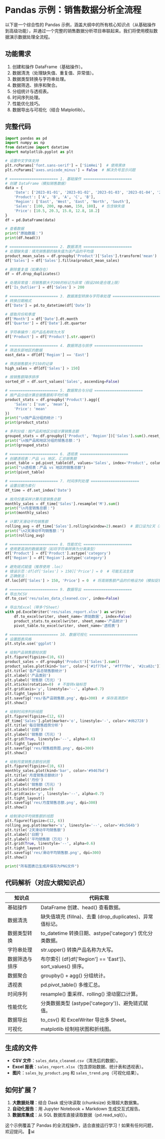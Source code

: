 # Pandas 示例：销售数据分析全流程

以下是一个综合性的 Pandas 示例，涵盖大纲中的所有核心知识点（从基础操作到高级功能），并通过一个完整的销售数据分析项目串联起来。我们将使用模拟数据演示数据处理全流程。

## 功能需求
1. 创建和操作 DataFrame（基础操作）。
2. 数据清洗（处理缺失值、重复值、异常值）。
3. 数据类型转换与字符串处理。
4. 数据筛选、排序和聚合。
5. 分组统计与透视表。
6. 时间序列处理。
7. 性能优化技巧。
8. 数据导出与可视化（结合 Matplotlib）。

## 完整代码

```python
import pandas as pd
import numpy as np
from datetime import datetime
import matplotlib.pyplot as plt

# 设置中文字体支持
plt.rcParams['font.sans-serif'] = ['SimHei']  # 使用黑体
plt.rcParams['axes.unicode_minus'] = False  # 解决负号显示问题

# ====================== 1. 基础操作 ======================
# 创建 DataFrame（模拟销售数据）
data = {
    'Date': ['2023-01-01', '2023-01-02', '2023-01-03', '2023-01-04', '2023-01-05'],
    'Product': ['A', 'B', 'A', 'C', 'B'],
    'Region': ['East', 'West', 'East', 'North', 'South'],
    'Sales': [100, 200, np.nan, 150, 180],  # 包含缺失值
    'Price': [10.5, 20.3, 15.0, 12.8, 18.2]
}
df = pd.DataFrame(data)

# 查看数据
print("原始数据：")
print(df.head())

# ====================== 2. 数据清洗 ======================
# 处理缺失值：填充销售额的缺失值为该产品的平均值
product_mean_sales = df.groupby('Product')['Sales'].transform('mean')
df['Sales'] = df['Sales'].fillna(product_mean_sales)

# 删除重复值（如果存在）
df = df.drop_duplicates()

# 处理异常值：将销售额大于200的标记为异常（假设200是合理上限）
df['Is_Outlier'] = df['Sales'] > 200

# ====================== 3. 数据类型转换与字符串处理 ======================
# 转换日期格式
df['Date'] = pd.to_datetime(df['Date'])

# 提取月份和季度
df['Month'] = df['Date'].dt.month
df['Quarter'] = df['Date'].dt.quarter

# 字符串操作：将产品名称转为大写
df['Product'] = df['Product'].str.upper()

# ====================== 4. 数据筛选与排序 ======================
# 筛选东部地区的数据
east_data = df[df['Region'] == 'East']

# 筛选销售额大于150的记录
high_sales = df[df['Sales'] > 150]

# 按销售额降序排序
sorted_df = df.sort_values('Sales', ascending=False)

# ====================== 5. 数据聚合与分组 ======================
# 按产品分组计算总销售额和平均价格
product_stats = df.groupby('Product').agg({
    'Sales': ['sum', 'mean'],
    'Price': 'mean'
})
print("\n按产品分组的统计：")
print(product_stats)

# 多列分组：按产品和地区分组计算销售总额
grouped_stats = df.groupby(['Product', 'Region'])['Sales'].sum().reset_index()
print("\n按产品和地区分组的销售总额：")
print(grouped_stats)

# ====================== 6. 透视表 ======================
# 创建透视表：产品 vs 地区，汇总销售额
pivot_table = pd.pivot_table(df, values='Sales', index='Product', columns='Region', aggfunc='sum', fill_value=0)
print("\n透视表：产品 vs 地区的销售总额")
print(pivot_table)

# ====================== 7. 时间序列处理 ======================
# 设置日期为索引
df_time = df.set_index('Date')

# 按月份重采样计算月度销售总额
monthly_sales = df_time['Sales'].resample('M').sum()
print("\n月度销售总额：")
print(monthly_sales)

# 计算7天滑动平均销售额
rolling_avg = df_time['Sales'].rolling(window=2).mean()  # 窗口设为2天（示例数据较少）
print("\n2天滑动平均销售额：")
print(rolling_avg)

# ====================== 8. 性能优化 ======================
# 使用更高效的数据类型（如将字符串转换为分类类型）
df['Product'] = df['Product'].astype('category')
df['Region'] = df['Region'].astype('category')

# 避免链式赋值（推荐使用 .loc）
# 错误示范：df[df['Sales'] > 150]['Price'] = 0  # 可能无法生效
# 正确做法：
df.loc[df['Sales'] > 150, 'Price'] = 0  # 将高销售额产品的价格设为0（模拟促销）

# ====================== 9. 数据导出 ======================
# 导出为CSV
df.to_csv('res/sales_data_cleaned.csv', index=False)

# 导出为Excel（带多个Sheet）
with pd.ExcelWriter('res/sales_report.xlsx') as writer:
    df.to_excel(writer, sheet_name='原始数据', index=False)
    product_stats.to_excel(writer, sheet_name='产品统计')
    pivot_table.to_excel(writer, sheet_name='透视表')

# ====================== 10. 数据可视化 ======================
# 设置图表风格
plt.style.use('ggplot')

# 绘制产品销售额柱状图
plt.figure(figsize=(10, 6))
product_sales = df.groupby('Product')['Sales'].sum()
product_sales.plot(kind='bar', color=['#1f77b4', '#ff7f0e', '#2ca02c'])
plt.title('各产品总销售额统计')
plt.xlabel('产品类别')
plt.ylabel('销售额（万元）')
plt.xticks(rotation=0)  # 不旋转x轴标签
plt.grid(axis='y', linestyle='--', alpha=0.7)
plt.tight_layout()
plt.savefig('res/各产品销售额.png', dpi=300)  # 保存高清图片
plt.show()

# 绘制时间序列折线图
plt.figure(figsize=(12, 6))
df_time['Sales'].plot(marker='o', linestyle='-', color='#d62728')
plt.title('每日销售趋势分析')
plt.xlabel('日期')
plt.ylabel('销售额（万元）')
plt.grid(True, linestyle='--', alpha=0.6)
plt.tight_layout()
plt.savefig('res/销售趋势图.png', dpi=300)
plt.show()

# 绘制月度销售总额柱状图
plt.figure(figsize=(10, 6))
monthly_sales.plot(kind='bar', color='#9467bd')
plt.title('月度销售总额统计')
plt.xlabel('月份')
plt.ylabel('销售额（万元）')
plt.xticks(rotation=0)
plt.grid(axis='y', linestyle='--', alpha=0.7)
plt.tight_layout()
plt.savefig('res/月度销售总额.png', dpi=300)
plt.show()

# 绘制滑动平均销售额折线图
plt.figure(figsize=(12, 6))
rolling_avg.plot(marker='s', linestyle='--', color='#8c564b')
plt.title('2天滑动平均销售额')
plt.xlabel('日期')
plt.ylabel('平均销售额（万元）')
plt.grid(True, linestyle='--', alpha=0.6)
plt.tight_layout()
plt.savefig('res/滑动平均销售额.png', dpi=300)
plt.show()

print("所有图表已生成并保存为PNG文件")
```

## 代码解析（对应大纲知识点）

| **知识点**         | **代码实现**                                                                 |
|--------------------|------------------------------------------------------------------------------|
| 基础操作           | DataFrame 创建、head() 查看数据。                                             |
| 数据清洗           | 缺失值填充 (fillna)、去重 (drop_duplicates)、异常值标记。                     |
| 数据类型转换       | to_datetime 转换日期、astype('category') 优化分类数据。                        |
| 字符串处理         | str.upper() 转换产品名称为大写。                                              |
| 数据筛选与排序     | 布尔索引 (df[df['Region'] == 'East'])、sort_values() 排序。                    |
| 数据聚合           | groupby() + agg() 分组统计。                                                  |
| 透视表             | pd.pivot_table() 多维汇总。                                                   |
| 时间序列           | resample() 重采样、rolling() 滑动窗口计算。                                   |
| 性能优化           | 分类数据类型 (astype('category'))、避免链式赋值。                              |
| 数据导出           | to_csv() 和 ExcelWriter 导出多 Sheet。                                         |
| 可视化             | matplotlib 绘制柱状图和折线图。                                               |

## 生成的文件
- **CSV 文件**：`sales_data_cleaned.csv`（清洗后的数据）。
- **Excel 报表**：`sales_report.xlsx`（包含原始数据、统计表和透视表）。
- **图片**：`sales_by_product.png` 和 `sales_trend.png`（可视化结果）。

## 如何扩展？
1. **大数据处理**：结合 Dask 或分块读取 (chunksize) 处理超大数据集。
2. **自动化报告**：用 Jupyter Notebook + Markdown 生成交互式报告。
3. **数据库集成**：从 SQL 数据库直接读取数据（pd.read_sql()）。

这个示例覆盖了 Pandas 的全流程操作，适合直接运行学习！如果有任何问题，欢迎提问。 🐼📊